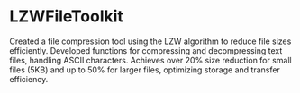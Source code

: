 # LZWFileToolkit
Created a file compression tool using the LZW algorithm to reduce file sizes efficiently.
Developed functions for compressing and decompressing text files, handling ASCII characters.
Achieves over 20% size reduction for small files (5KB) and up to 50% for larger files, optimizing storage and transfer
efficiency.
